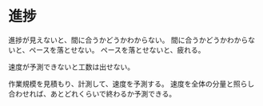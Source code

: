 # 進捗

進捗が見えないと、間に合うかどうかわからない。
間に合うかどうかわからないと、ペースを落とせない。
ペースを落とせないと、疲れる。

速度が予測できないと工数は出せない。

作業規模を見積もり、計測して、速度を予測する。
速度を全体の分量と照らし合わせれば、あとどれくらいで終わるか予測できる。
